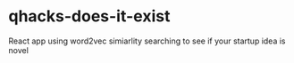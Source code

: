 # qhacks-does-it-exist
React app using word2vec simiarlity searching to see if your startup idea is novel
